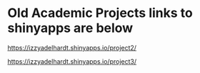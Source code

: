 # Old Academic Projects links to shinyapps are below

https://izzyadelhardt.shinyapps.io/project2/



https://izzyadelhardt.shinyapps.io/project3/

